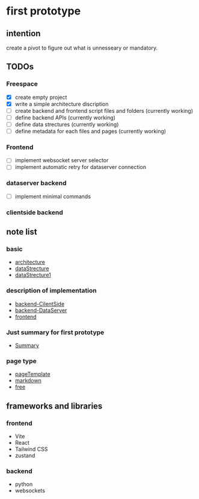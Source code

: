 # first prototype
## intention
 create a pivot to figure out what is unnesseary or mandatory.

## TODOs
### Freespace
- [x] create empty project
- [x] write a simple architecture discription
- [ ] create backend and frontend script files and folders (currently working)
- [ ] define backend APIs (currently working)
- [ ] define data strectures (currently working)
- [ ] define metadata for each files and pages  (currently working)

### Frontend
- [ ] implement websocket server selector 
- [ ] implement automatic retry for dataserver connection

### dataserver backend
- [ ] implement minimal commands


### clientside backend

## note list
### basic
- [architecture](note/architecture.md)
- [dataStrecture](note/dataStrecture.md)
- [dataStrecture1](note/dataStrecture1.md)
### description of implementation
- [backend-CilentSide](note/backendClientSide.md)
- [backend-DataServer](note/backendDataServer/home.md)
- [frontend](note/frontend.md)
### Just summary for first prototype
- [Summary](note/Summary.md)
### page type
- [pageTemplate](./note/pages/pageTemplate.md)
- [markdown](./note/pages/markdown.md)
- [free](./note/pages/free.md)

## frameworks and libraries
### frontend
- Vite
- React
- Tailwind CSS
- zustand

### backend
- python
- websockets